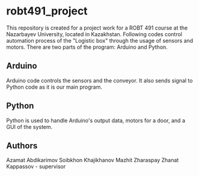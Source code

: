 # robt491_project
This repository is created for a project work for a ROBT 491 course at the Nazarbayev University, located in Kazakhstan. 
Following codes control automation process of the "Logistic box" through the usage of sensors and motors. 
There are two parts of the program: Arduino and Python. 

## Arduino
Arduino code controls the sensors and the conveyor. It also sends signal to Python code as it is our main program. 

## Python
Python is used to handle Arduino's output data, motors for a door, and a GUI of the system.

## Authors
Azamat Abdikarimov
Soibkhon Khajikhanov
Mazhit Zharaspay
Zhanat Kappassov - supervisor
